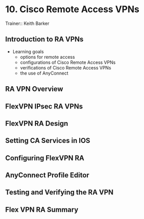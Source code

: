 # 10. Cisco Remote Access VPNs

Trainer:: Keith Barker


## Introduction to RA VPNs

- Learning goals
  - options for remote access
  - configurations of Cisco Remote Access VPNs
  - verifications of Cisco Remote Access VPNs
  - the use of AnyConnect


## RA VPN Overview




## FlexVPN IPsec RA VPNs




## FlexVPN RA Design




## Setting CA Services in IOS




## Configuring FlexVPN RA




## AnyConnect Profile Editor




## Testing and Verifying the RA VPN




## Flex VPN RA Summary



